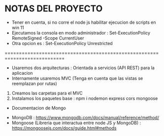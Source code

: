 # NOTAS DEL PROYECTO

- Tener en cuenta, si no corre el node js habilitar ejecucion de scripts en win 11
- Ejecutamos la consola en modo administrador : Set-ExecutionPolicy RemoteSigned -Scope CurrentUser
- Otra opcion es : Set-ExecutionPolicy Unrestricted

===========================================================================

- Usaremos dos arquitecturas : Orientada a servicios (API REST) para la aplicacion
- Internamente usaremos MVC (Tenga en cuenta que las vistas se reemplazan por rutas)

1. Creamos las carpetas para el MVC 
2. Instalamos los paquetes base : npm i nodemon express cors mongoose

* Documentacion de Mongo
- MongoDB : https://www.mongodb.com/docs/manual/reference/method/
- Mongoose (Libreria que interactua entre node JS y MongoDB) : https://mongoosejs.com/docs/guide.html#methods